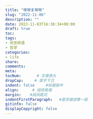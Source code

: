 ```yaml
---
title: "唧唧复唧唧"
slug: "2022-11-06"
description: ""
date: 2022-11-03T16:38:34+08:00
draft: true
toc: 
tags: 
- 闲言碎语
- 哲学
categories:
- life
share:
comments:
meta: 
tocNum:       # 文章表头
dropCap:     # 首字下沉
indent: false     #标题居中
align:      # 段排首缩
margin:    #段间距式
indentFirstParagraph:   #是否缩进第一段
gitinfo: false
displayCopyright: false
---
```

